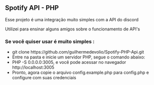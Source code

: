 <h2>Spotify API - PHP</h2>
<p>Esse projeto é uma integração muito simples com a API do discord</p>
<p>Utilizei para ensinar alguns amigos sobre o funcionamento de API's</p>

<h3>Se você quiser usar é muito simples :</h3>
<ul>
    <li>git clone https://github.com/guilhermedevolio/Spotify-PHP-Api.git</li>
    <li>Entre na pasta e inicie um servidor PHP, segue o comando abaixo:</li>
    <li>PHP -S 0.0.0.0:3005, e você pode acessar no navegador http://localhost:3005</li>
    <li>Pronto, agora copie o arquivo config.example.php para config.php e configure com suas credenciais</li>
</ul>
